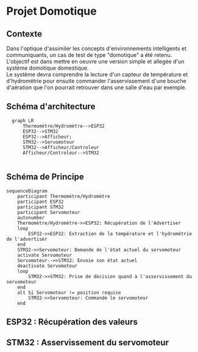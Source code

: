 <script>
    mermaid.initialize({
    sequence: { showSequenceNumbers: true },
    });
</script>
# Projet Domotique

## Contexte

Dans l'optique d'assimiler les concepts d'environnements intelligents et communiquants, un cas de test de type "domotique" a été retenu.   
L'objectif est dans mettre en oeuvre une version simple et allegée d'un système domotique domestique.  
Le système devra comprendre la lecture d'un capteur de température et d'hydrométrie pour ensuite commander l'asservissement d'une bouche d'aération que l'on pourrait retrouver dans une salle d'eau par exemple.  

## Schéma d'architecture

```mermaid
  graph LR
      Thermomètre/Hydromètre-->ESP32
      ESP32-->STM32
      ESP32-->Afficheur;
      STM32-->Servomoteur
      STM32-->Afficheur/Controleur
      Afficheur/Controleur-->STM32
      
```

## Schéma de Principe

```mermaid
sequenceDiagram
    participant Thermomètre/Hydromètre
    participant ESP32
    participant STM32
    participant Servomoteur
    autonumber
    Thermomètre/Hydromètre->>ESP32: Récupération de l'Advertiser
    loop
        ESP32->>ESP32: Extraction de la température et l'hydrométrie de l'advertiser
    end
    STM32->>Servomoteur: Demande de l'état actuel du servomoteur
    activate Servomoteur
    Servomoteur-->>STM32: Envoie son état actuel
    deactivate Servomoteur
    loop 
        STM32->>STM32: Prise de décision quand à l'asservissement du servomoteur
    end
    alt Si Servomoteur != position requise
        STM32->>Servomoteur: Commande le servomoteur
    end

```

## ESP32 : Récupération des valeurs

## STM32 : Asservissement du servomoteur